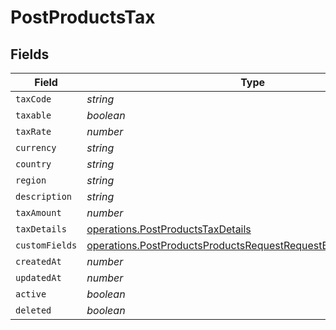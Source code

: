 # PostProductsTax


## Fields

| Field                                                                                                                                            | Type                                                                                                                                             | Required                                                                                                                                         | Description                                                                                                                                      |
| ------------------------------------------------------------------------------------------------------------------------------------------------ | ------------------------------------------------------------------------------------------------------------------------------------------------ | ------------------------------------------------------------------------------------------------------------------------------------------------ | ------------------------------------------------------------------------------------------------------------------------------------------------ |
| `taxCode`                                                                                                                                        | *string*                                                                                                                                         | :heavy_minus_sign:                                                                                                                               | N/A                                                                                                                                              |
| `taxable`                                                                                                                                        | *boolean*                                                                                                                                        | :heavy_minus_sign:                                                                                                                               | N/A                                                                                                                                              |
| `taxRate`                                                                                                                                        | *number*                                                                                                                                         | :heavy_minus_sign:                                                                                                                               | N/A                                                                                                                                              |
| `currency`                                                                                                                                       | *string*                                                                                                                                         | :heavy_minus_sign:                                                                                                                               | N/A                                                                                                                                              |
| `country`                                                                                                                                        | *string*                                                                                                                                         | :heavy_minus_sign:                                                                                                                               | N/A                                                                                                                                              |
| `region`                                                                                                                                         | *string*                                                                                                                                         | :heavy_minus_sign:                                                                                                                               | N/A                                                                                                                                              |
| `description`                                                                                                                                    | *string*                                                                                                                                         | :heavy_minus_sign:                                                                                                                               | N/A                                                                                                                                              |
| `taxAmount`                                                                                                                                      | *number*                                                                                                                                         | :heavy_minus_sign:                                                                                                                               | N/A                                                                                                                                              |
| `taxDetails`                                                                                                                                     | [operations.PostProductsTaxDetails](../../models/operations/postproductstaxdetails.md)                                                           | :heavy_minus_sign:                                                                                                                               | N/A                                                                                                                                              |
| `customFields`                                                                                                                                   | [operations.PostProductsProductsRequestRequestBodyCustomFields](../../models/operations/postproductsproductsrequestrequestbodycustomfields.md)[] | :heavy_minus_sign:                                                                                                                               | N/A                                                                                                                                              |
| `createdAt`                                                                                                                                      | *number*                                                                                                                                         | :heavy_minus_sign:                                                                                                                               | N/A                                                                                                                                              |
| `updatedAt`                                                                                                                                      | *number*                                                                                                                                         | :heavy_minus_sign:                                                                                                                               | N/A                                                                                                                                              |
| `active`                                                                                                                                         | *boolean*                                                                                                                                        | :heavy_minus_sign:                                                                                                                               | N/A                                                                                                                                              |
| `deleted`                                                                                                                                        | *boolean*                                                                                                                                        | :heavy_minus_sign:                                                                                                                               | N/A                                                                                                                                              |